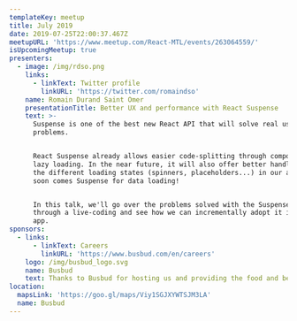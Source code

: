 ```yaml
---
templateKey: meetup
title: July 2019
date: 2019-07-25T22:00:37.467Z
meetupURL: 'https://www.meetup.com/React-MTL/events/263064559/'
isUpcomingMeetup: true
presenters:
  - image: /img/rdso.png
    links:
      - linkText: Twitter profile
        linkURL: 'https://twitter.com/romaindso'
    name: Romain Durand Saint Omer
    presentationTitle: Better UX and performance with React Suspense
    text: >-
      Suspense is one of the best new React API that will solve real user
      problems.


      React Suspense already allows easier code-splitting through components'
      lazy loading. In the near future, it will also offer better handling of
      the different loading states (spinners, placeholders...) in our apps. And
      soon comes Suspense for data loading!


      In this talk, we'll go over the problems solved with the Suspense API
      through a live-coding and see how we can incrementally adopt it in a demo
      app.
sponsors:
  - links:
      - linkText: Careers
        linkURL: 'https://www.busbud.com/en/careers'
    logo: /img/busbud_logo.svg
    name: Busbud
    text: Thanks to Busbud for hosting us and providing the food and beverages!
location:
  mapsLink: 'https://goo.gl/maps/Viy1SGJXYWTSJM3LA'
  name: Busbud
---
```


